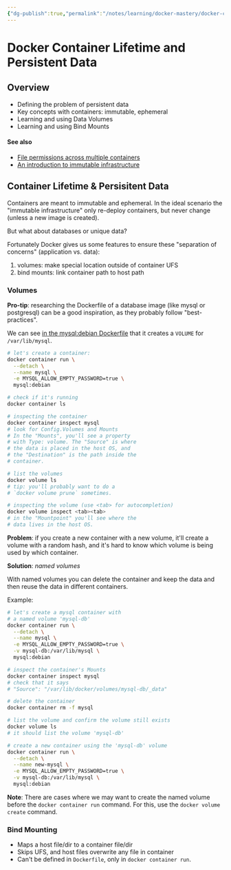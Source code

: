 ```yaml
---
{"dg-publish":true,"permalink":"/notes/learning/docker-mastery/docker-container-lifetime-and-persistent-data/","dgHomeLink":true,"dgPassFrontmatter":false,"dgShowBacklinks":true,"dgShowLocalGraph":false}
---
```


# Docker Container Lifetime and Persistent Data

## Overview

- Defining the problem of persistent data
- Key concepts with containers: immutable, ephemeral
- Learning and using Data Volumes
- Learning and using Bind Mounts

#### See also

- [File permissions across multiple containers](https://www.udemy.com/course/docker-mastery/learn/lecture/31063670#questions)
- [An introduction to immutable infrastructure](https://www.oreilly.com/radar/an-introduction-to-immutable-infrastructure/)

## Container Lifetime & Persisitent Data

Containers are meant to immutable and ephemeral. In the ideal scenario the "immutable infrastructure" only re-deploy containers, but never change (unless a new image is created).

But what about databases or unique data?

Fortunately Docker gives us some features to ensure these "separation of concerns" (application vs. data):

1. volumes: make special location outside of container UFS
2. bind mounts: link container path to host path


### Volumes

**Pro-tip**: researching the Dockerfile of a database image (like mysql or postgresql) can be a good inspiration, as they probably follow "best-practices".

We can see [in the mysql:debian Dockerfile](https://github.com/docker-library/mysql/blob/6cb73371396bdfcc048a701fa4a4c9e3eee4fde4/8.0/Dockerfile.debian#L88) that it creates a `VOLUME` for `/var/lib/mysql`.

```bash
# let's create a container:
docker container run \
  --detach \
  --name mysql \
  -e MYSQL_ALLOW_EMPTY_PASSWORD=true \
  mysql:debian

# check if it's running
docker container ls

# inspecting the container
docker container inspect mysql
# look for Config.Volumes and Mounts
# In the "Mounts", you'll see a property
# with Type: volume. The "Source" is where
# the data is placed in the host OS, and
# the "Destination" is the path inside the
# container.

# list the volumes
docker volume ls
# tip: you'll probably want to do a
# `docker volume prune` sometimes.

# inspecting the volume (use <tab> for autocompletion)
docker volume inspect <tab><tab>
# in the "Mountpoint" you'll see where the
# data lives in the host OS.
```

**Problem**: if you create a new container with a new volume, it'll create a volume with a random hash, and it's hard to know which volume is being used by which container.

**Solution**: _named volumes_

With named volumes you can delete the container and keep the data and then reuse the data in different containers.

Example:
```bash
# let's create a mysql container with
# a named volume 'mysql-db'
docker container run \
  --detach \
  --name mysql \
  -e MYSQL_ALLOW_EMPTY_PASSWORD=true \
  -v mysql-db:/var/lib/mysql \
  mysql:debian

# inspect the container's Mounts
docker container inspect mysql
# check that it says
# "Source": "/var/lib/docker/volumes/mysql-db/_data"

# delete the container
docker container rm -f mysql

# list the volume and confirm the volume still exists
docker volume ls
# it should list the volume 'mysql-db'

# create a new container using the 'mysql-db' volume
docker container run \
  --detach \
  --name new-mysql \
  -e MYSQL_ALLOW_EMPTY_PASSWORD=true \
  -v mysql-db:/var/lib/mysql \
  mysql:debian
```

**Note**: There are cases where we may want to create the named volume before the `docker container run` command. For this, use the `docker volume create` command.


### Bind Mounting

- Maps a host file/dir to a container file/dir
- Skips UFS, and host files overwrite any file in container
- Can't be defined in `Dockerfile`, only in `docker container run`.

